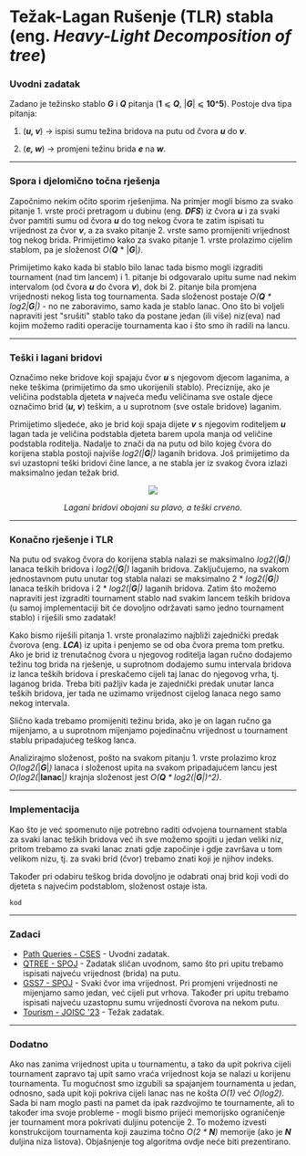 # Težak-Lagan Rušenje (TLR) stabla (eng. _Heavy-Light Decomposition of tree_) 

### Uvodni zadatak
Zadano je težinsko stablo ***G*** i ***Q*** pitanja (**1** ⩽ _**Q**_, |_**G**_| ⩽ **10^5**). Postoje dva tipa pitanja:

1) (***u, v***) → ispisi sumu težina bridova na putu od čvora ***u*** do ***v***.
  
2) (***e, w***) → promjeni težinu brida ***e*** na ***w***.

---
### Spora i djelomično točna rješenja
Započnimo nekim očito sporim rješenjima. Na primjer mogli bismo za svako pitanje 1. vrste proći pretragom u dubinu (eng. ***DFS***) iz čvora ***u*** i za svaki čvor 
pamtiti sumu od čvora ***u*** do tog nekog čvora te zatim ispisati tu vrijednost za čvor ***v***, a za svako pitanje 2. vrste samo promijeniti vrijednost tog nekog brida. 
Primijetimo kako za svako pitanje 1. vrste prolazimo cijelim stablom, pa je složenost _O(**Q**_ * |***G***|_)_.

Primijetimo kako kada bi stablo bilo lanac tada bismo mogli izgraditi tournament (nad tim lancem) i 1. pitanje bi odgovaralo upitu sume nad nekim intervalom (od čvora ***u*** 
do čvora ***v***), dok bi 2. pitanje bila promjena vrijednosti nekog lista tog tournamenta. Sada složenost postaje *O(**Q** * log2|**G**|)* - no ne zaboravimo, samo kada je stablo lanac. 
Ono što bi voljeli napraviti jest "srušiti" stablo tako da postane jedan (ili više) niz(eva) nad kojim možemo raditi operacije tournamenta kao i što smo ih radili na lancu.

---
### Teški i lagani bridovi
Označimo neke bridove koji spajaju čvor ***u*** s njegovom djecom laganima, a neke teškima (primijetimo da smo ukorijenili stablo). Preciznije, ako je veličina podstabla djeteta ***v*** 
najveća među veličinama sve ostale djece označimo brid (***u, v***) teškim, a u suprotnom (sve ostale bridove) laganim. 

Primijetimo sljedeće, ako je brid koji spaja dijete ***v*** s njegovim roditeljem ***u*** lagan tada je veličina podstabla djeteta barem upola manja od veličine podstabla roditelja. 
Nadalje to znači da na putu od bilo kojeg čvora do korijena stabla postoji najviše *log2(|**G**|)* laganih bridova. Još primijetimo da svi uzastopni teški bridovi čine lance, a ne stabla 
jer iz svakog čvora izlazi maksimalno jedan težak brid. 
<p align="center">
  <img src="https://crompetitive.github.io/blog/assets/tezak-lagan_rusenje_skica.png" />
</p>
<p align="center"> <i> Lagani bridovi obojani su plavo, a teški crveno. </i> </p>

---
### Konačno rješenje i TLR
Na putu od svakog čvora do korijena stabla nalazi se maksimalno *log2(|**G**|)* lanaca teških bridova i *log2(|**G**|)* laganih bridova. Zaključujemo, na svakom jednostavnom putu unutar tog
stabla nalazi se maksimalno 2 * *log2(|**G**|)* lanaca teških bridova i 2 * *log2(|**G**|)* laganih bridova. Zatim što možemo napraviti jest izgraditi tournament stablo nad svakim lancem teških
bridova (u samoj implementaciji bit će dovoljno održavati samo jedno tournament stablo) i riješili smo zadatak!

Kako bismo riješili pitanja 1. vrste pronalazimo najbliži zajednički predak čvorova (eng. ***LCA***) iz upita i penjemo se od oba čvora prema tom pretku. Ako je brid iz trenutačnog čvora
u njegovog roditelja lagan ručno dodajemo težinu tog brida na rješenje, u suprotnom dodajemo sumu intervala bridova iz lanca teških bridova i preskačemo cijeli taj lanac do njegovog vrha, tj. 
laganog brida. Treba biti pažljiv kada je zajednički predak unutar lanca teških bridova, jer tada ne uzimamo vrijednost cijelog lanaca nego samo nekog intervala.

Slično kada trebamo promijeniti težinu brida, ako je on lagan ručno ga mijenjamo, a u suprotnom mijenjamo pojedinačnu vrijednost u tournament stablu pripadajućeg teškog lanca.

Analizirajmo složenost, pošto na svakom pitanju 1. vrste prolazimo kroz *O(log2(*\|***G***\|*)* lanaca i složenost upita na svakom pripadajućem lancu jest *O(log2(*\|**lanac**\|*)* krajnja
složenost jest *O(**Q** * log2(\|**G**\|)^2)*.

---
### Implementacija
Kao što je već spomenuto nije potrebno raditi odvojena tournament stabla za svaki lanac teških bridova već ih sve možemo spojiti u jedan veliki niz, pritom trebamo za svaki lanac znati gdje
započinje i gdje završava u tom velikom nizu, tj. za svaki brid (čvor) trebamo znati koji je njihov indeks.

Također pri odabiru teškog brida dovoljno je odabrati onaj brid koji vodi do djeteta s najvećim podstablom, složenost ostaje ista.

```
kod
```

---
### Zadaci
* [Path Queries - CSES](https://cses.fi/problemset/task/1138) - Uvodni zadatak.
* [QTREE - SPOJ](https://www.spoj.com/problems/QTREE/) - Zadatak sličan uvodnom, samo što pri upitu trebamo ispisati najveću vrijednost (brida) na putu.
* [GSS7 - SPOJ](https://www.spoj.com/problems/GSS7/) - Svaki čvor ima vrijednost. Pri promjeni vrijednosti ne mijenjamo samo jedan, već cijeli put vrhova. Također pri upitu trebamo ispisati najveću uzastopnu sumu vrijednosti čvorova na nekom putu.
* [Tourism - JOISC '23](https://oj.uz/problem/view/JOI23_tourism) - Težak zadatak.

---
### Dodatno
Ako nas zanima vrijednost upita u tournamentu, a tako da upit pokriva cijeli tournament zapravo taj upit samo vraća vrijednost koja se nalazi u korijenu tournamenta. Tu mogućnost smo izgubili 
sa spajanjem tournamenta u jedan, odnosno, sada upit koji pokriva cijeli lanac nas ne košta *O(1)* već *O(log2)*. Sada bi nam moglo pasti na pamet da ipak razdvojimo te tournamente, ali to 
također ima svoje probleme - mogli bismo prijeći memorijsko ograničenje jer tournament mora pokrivati duljinu potencije 2. To možemo izvesti konstrukcijom tournamenta koji zauzima točno 
*O(2 * **N**)* memorije (ako je ***N*** duljina niza listova). Objašnjenje tog algoritma ovdje neće biti prezentirano. 
